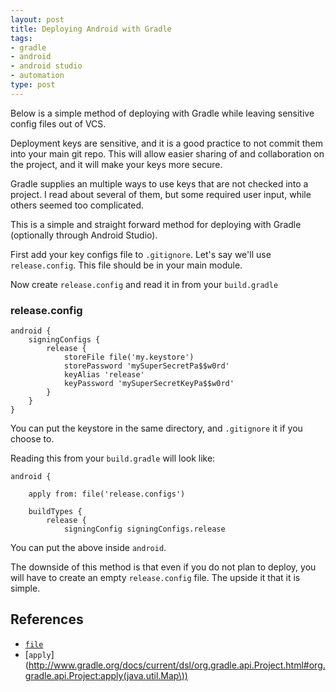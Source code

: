 ```yaml
---
layout: post
title: Deploying Android with Gradle
tags:
- gradle
- android
- android studio
- automation
type: post
---
```

Below is a simple method of deploying with Gradle while leaving sensitive config files out of VCS.

Deployment keys are sensitive, and it is a good practice to not commit them into your main git repo. This will allow
easier sharing of and collaboration on the project, and it will make your keys more secure.

Gradle supplies an multiple ways to use keys that are not checked into a project. I read about several of them, but some
required user input, while others seemed too complicated.

This is a simple and straight forward method for deploying with Gradle (optionally through Android Studio).

First add your key configs file to `.gitignore`. Let's say we'll use `release.config`. This file should be in your main
module.

Now create `release.config` and read it in from your `build.gradle`

### release.config

```
android {
    signingConfigs {
        release {
            storeFile file('my.keystore')
            storePassword 'mySuperSecretPa$$w0rd'
            keyAlias 'release'
            keyPassword 'mySuperSecretKeyPa$$w0rd'
        }
    }
}
```

You can put the keystore in the same directory, and `.gitignore` it if you choose to.

Reading this from your `build.gradle` will look like:

```
android {

    apply from: file('release.configs')

    buildTypes {
        release {
            signingConfig signingConfigs.release
```

You can put the above inside `android`.

The downside of this method is that even if you do not plan to deploy, you will have to create an empty `release.config`
file. The upside it that it is simple.

## References

* [`file`](http://www.gradle.org/docs/current/userguide/working_with_files.html)
* [`apply`](http://www.gradle.org/docs/current/dsl/org.gradle.api.Project.html#org.gradle.api.Project:apply(java.util.Map\))

